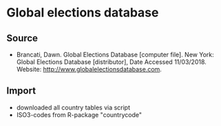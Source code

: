 # Global elections database

## Source

+ Brancati, Dawn. Global Elections Database [computer file]. New York: Global Elections Database [distributor], Date Accessed 11/03/2018. Website: http://www.globalelectionsdatabase.com.

## Import

+ downloaded all country tables via script
+ ISO3-codes from R-package "countrycode"
